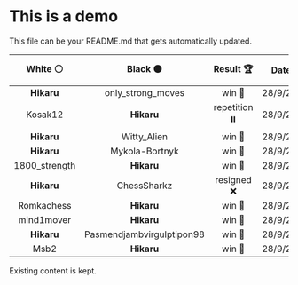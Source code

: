 # This is a demo

This file can be your README.md that gets automatically updated.

<!--START_SECTION:chessStats-->
<!-- Automatically generated with https://github.com/Balastrong/chess-stats-action -->

| White ⚪ | Black ⚫ | Result 🏆 | Date 📅 | Position 🗺️ |
|:---:|:---:|:---:|:---:|:---:|
| **Hikaru** | only_strong_moves | win 🥇 | 28/9/2024 | <a href="http://www.ee.unb.ca/cgi-bin/tervo/fen.pl?select=2r5/3b1kbp/4p3/pp2PQ1P/3p3B/1B1P4/PPP3P1/6K1 b - -">Link</a> |
| Kosak12 | **Hikaru** | repetition ⏸️ | 28/9/2024 | <a href="http://www.ee.unb.ca/cgi-bin/tervo/fen.pl?select=1r3k2/pp1R2bQ/2p3Bp/6p1/5p2/1P5P/P5PK/4q3 b - -">Link</a> |
| **Hikaru** | Witty_Alien | win 🥇 | 28/9/2024 | <a href="http://www.ee.unb.ca/cgi-bin/tervo/fen.pl?select=r2q1bn1/pp1kpBp1/7r/2p1N3/3pP1b1/6Pp/PPPP1P1P/R1BQK2R b KQ -">Link</a> |
| **Hikaru** | Mykola-Bortnyk | win 🥇 | 28/9/2024 | <a href="http://www.ee.unb.ca/cgi-bin/tervo/fen.pl?select=8/8/8/1K1k4/1P1p4/8/2P5/8 b - -">Link</a> |
| 1800_strength | **Hikaru** | win 🥇 | 28/9/2024 | <a href="http://www.ee.unb.ca/cgi-bin/tervo/fen.pl?select=3R1rk1/p1r2pp1/1p2b3/2p1PpP1/2P2P1p/7P/P1P5/3R2K1 w - -">Link</a> |
| **Hikaru** | ChessSharkz | resigned ❌ | 28/9/2024 | <a href="http://www.ee.unb.ca/cgi-bin/tervo/fen.pl?select=8/8/p5p1/1b3pk1/8/3nK1P1/P3p3/2R5 w - -">Link</a> |
| Romkachess | **Hikaru** | win 🥇 | 28/9/2024 | <a href="http://www.ee.unb.ca/cgi-bin/tervo/fen.pl?select=r6k/p1Q4P/2p5/1p6/3Pq3/1PP5/1P3rP1/2K4R w - -">Link</a> |
| mind1mover | **Hikaru** | win 🥇 | 28/9/2024 | <a href="http://www.ee.unb.ca/cgi-bin/tervo/fen.pl?select=7r/3r2k1/1p3p2/pNp1q3/P1P1P1P1/3P1pPn/3R1Q2/5RK1 w - -">Link</a> |
| **Hikaru** | Pasmendjambvirgulptipon98 | win 🥇 | 28/9/2024 | <a href="http://www.ee.unb.ca/cgi-bin/tervo/fen.pl?select=rq2kb1r/1b1Q1ppp/ppn1p3/1N6/4PP2/4B3/PPP3PP/2KR1B1R b kq -">Link</a> |
| Msb2 | **Hikaru** | win 🥇 | 28/9/2024 | <a href="http://www.ee.unb.ca/cgi-bin/tervo/fen.pl?select=8/pb6/1p1p1k2/2p5/2P1PP2/1P6/P6K/8 w - -">Link</a> |

<!--END_SECTION:chessStats-->

Existing content is kept.
